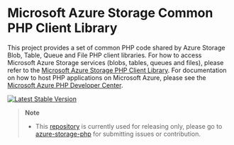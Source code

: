 # Microsoft Azure Storage Common PHP Client Library

This project provides a set of common PHP code shared by Azure Storage Blob, Table, Queue and File PHP client libraries. For how to access Microsoft Azure Storage services (blobs, tables, queues and files), please refer to the [Microsoft Azure Storage PHP Client Library](https://github.com/Azure/azure-storage-php). For documentation on how to host PHP applications on Microsoft Azure, please see the [Microsoft Azure PHP Developer Center](http://www.windowsazure.com/en-us/develop/php/).

[![Latest Stable Version](https://poser.pugx.org/microsoft/azure-storage-common/v/stable)](https://packagist.org/packages/microsoft/azure-storage-common)

> **Note**
> 
> * This [repository](https://github.com/azure/azure-storage-common-php) is currently used for releasing only, please go to [azure-storage-php](https://github.com/azure/azure-storage-php) for submitting issues or contribution.